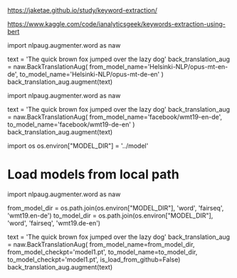 https://jaketae.github.io/study/keyword-extraction/

https://www.kaggle.com/code/ianalyticsgeek/keywords-extraction-using-bert



import nlpaug.augmenter.word as naw

text = 'The quick brown fox jumped over the lazy dog'
back_translation_aug = naw.BackTranslationAug(
    from_model_name='Helsinki-NLP/opus-mt-en-de',
    to_model_name='Helsinki-NLP/opus-mt-de-en'
    )
back_translation_aug.augment(text)



import nlpaug.augmenter.word as naw

text = 'The quick brown fox jumped over the lazy dog'
back_translation_aug = naw.BackTranslationAug(
    from_model_name='facebook/wmt19-en-de', 
    to_model_name='facebook/wmt19-de-en'
)
back_translation_aug.augment(text)


import os
os.environ["MODEL_DIR"] = '../model'

# Load models from local path
import nlpaug.augmenter.word as naw

from_model_dir = os.path.join(os.environ["MODEL_DIR"], 'word', 'fairseq', 'wmt19.en-de')
to_model_dir = os.path.join(os.environ["MODEL_DIR"], 'word', 'fairseq', 'wmt19.de-en')

text = 'The quick brown fox jumped over the lazy dog'
back_translation_aug = naw.BackTranslationAug(
    from_model_name=from_model_dir, from_model_checkpt='model1.pt',
    to_model_name=to_model_dir, to_model_checkpt='model1.pt', 
    is_load_from_github=False)
back_translation_aug.augment(text)
